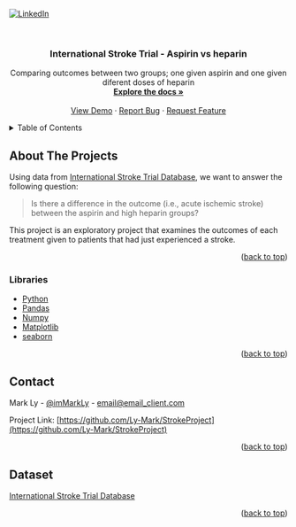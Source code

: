 <div id="top"></div>
<!--
*** Thanks for checking out the Best-README-Template. If you have a suggestion
*** that would make this better, please fork the repo and create a pull request
*** or simply open an issue with the tag "enhancement".
*** Don't forget to give the project a star!
*** Thanks again! Now go create something AMAZING! :D
-->



<!-- PROJECT SHIELDS -->
<!--
*** I'm using markdown "reference style" links for readability.
*** Reference links are enclosed in brackets [ ] instead of parentheses ( ).
*** See the bottom of this document for the declaration of the reference variables
*** for contributors-url, forks-url, etc. This is an optional, concise syntax you may use.
*** https://www.markdownguide.org/basic-syntax/#reference-style-links
-->
[![LinkedIn][linkedin-shield]][linkedin-url]



<!-- PROJECT LOGO -->
<br />
<div align="center">
  <a href="https://github.com/Ly-Mark/StrokeProject">
  </a>

<h3 align="center">International Stroke Trial - Aspirin vs heparin</h3>

  <p align="center">
    Comparing outcomes between two groups; one given aspirin and one given diferent doses of heparin
    <br />
    <a href="https://github.com/Ly-Mark/StrokeProject"><strong>Explore the docs »</strong></a>
    <br />
    <br />
    <a href="https://github.com/Ly-Mark/StrokeProject">View Demo</a>
    ·
    <a href="https://github.com/Ly-Mark/StrokeProject/issues">Report Bug</a>
    ·
    <a href="https://github.com/Ly-Mark/StrokeProject/issues">Request Feature</a>
  </p>
</div>



<!-- TABLE OF CONTENTS -->
<details>
  <summary>Table of Contents</summary>
  <ol>
    <li>
      <a href="#about-the-project">About The Project</a>
      <ul>
        <li><a href="#built-with">Libraries</a></li>
      </ul>
    </li>
    <li><a href="#contact">Contact</a></li>
    <li><a href="#DATASET">Dataset</a></li>
  </ol>
</details>



<!-- ABOUT THE PROJECT -->
## About The Projects
Using data from [International Stroke Trial Database](https://datashare.ed.ac.uk/handle/10283/128), we want to 
answer the following question:

>Is there a difference in the outcome (i.e., acute ischemic stroke) between the aspirin and high heparin groups?

This project is an exploratory project that examines the outcomes of each treatment given to patients that had just 
experienced a stroke. 
<p align="right">(<a href="#top">back to top</a>)</p>



### Libraries

* [Python](https://www.python.org/)
* [Pandas](https://pandas.pydata.org/)
* [Numpy](https://numpy.org/)
* [Matplotlib](https://matplotlib.org/)
* [seaborn](https://seaborn.pydata.org/)


<p align="right">(<a href="#top">back to top</a>)</p>


<!-- CONTACT -->
## Contact

Mark Ly - [@imMarkLy](https://twitter.com/imMarkLy) - email@email_client.com

Project Link: [https://github.com/Ly-Mark/StrokeProject](https://github.com/Ly-Mark/StrokeProject)

<p align="right">(<a href="#top">back to top</a>)</p>



<!-- DATASET -->
## Dataset
[International Stroke Trial Database](https://datashare.ed.ac.uk/handle/10283/128)


<p align="right">(<a href="#top">back to top</a>)</p>



<!-- MARKDOWN LINKS & IMAGES -->
<!-- https://www.markdownguide.org/basic-syntax/#reference-style-links -->
[contributors-shield]: https://img.shields.io/github/contributors/Ly-Mark/StrokeProject.svg?style=for-the-badge
[contributors-url]: https://github.com/Ly-Mark/StrokeProject/graphs/contributors
[forks-shield]: https://img.shields.io/github/forks/Ly-Mark/StrokeProject.svg?style=for-the-badge
[forks-url]: https://github.com/Ly-Mark/StrokeProject/network/members
[stars-shield]: https://img.shields.io/github/stars/Ly-Mark/StrokeProject.svg?style=for-the-badge
[stars-url]: https://github.com/Ly-Mark/StrokeProject/stargazers
[issues-shield]: https://img.shields.io/github/issues/Ly-Mark/StrokeProject.svg?style=for-the-badge
[issues-url]: https://github.com/Ly-Mark/StrokeProject/issues
[license-shield]: https://img.shields.io/github/license/Ly-Mark/StrokeProject.svg?style=for-the-badge
[license-url]: https://github.com/Ly-Mark/StrokeProject/blob/master/LICENSE.txt
[linkedin-shield]: https://img.shields.io/badge/-LinkedIn-black.svg?style=for-the-badge&logo=linkedin&colorB=555
[linkedin-url]: https://linkedin.com/in/mark-ly
[product-screenshot]: images/screenshot.png

